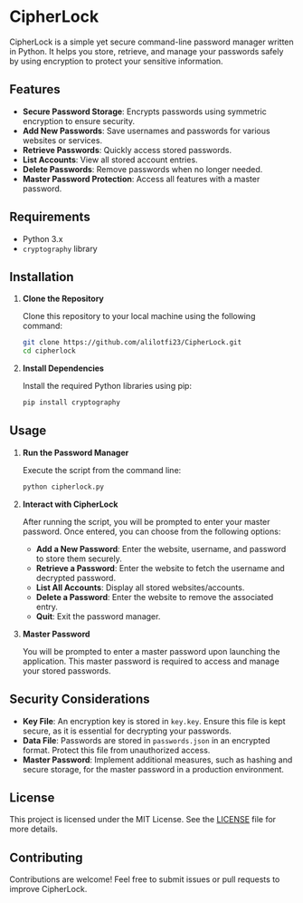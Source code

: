 # CipherLock

CipherLock is a simple yet secure command-line password manager written in Python. It helps you store, retrieve, and manage your passwords safely by using encryption to protect your sensitive information.

## Features

- **Secure Password Storage**: Encrypts passwords using symmetric encryption to ensure security.
- **Add New Passwords**: Save usernames and passwords for various websites or services.
- **Retrieve Passwords**: Quickly access stored passwords.
- **List Accounts**: View all stored account entries.
- **Delete Passwords**: Remove passwords when no longer needed.
- **Master Password Protection**: Access all features with a master password.

## Requirements

- Python 3.x
- `cryptography` library

## Installation

1. **Clone the Repository**

   Clone this repository to your local machine using the following command:

   ```bash
   git clone https://github.com/alilotfi23/CipherLock.git
   cd cipherlock
   ```

2. **Install Dependencies**

   Install the required Python libraries using pip:

   ```bash
   pip install cryptography
   ```

## Usage

1. **Run the Password Manager**

   Execute the script from the command line:

   ```bash
   python cipherlock.py
   ```

2. **Interact with CipherLock**

   After running the script, you will be prompted to enter your master password. Once entered, you can choose from the following options:

   - **Add a New Password**: Enter the website, username, and password to store them securely.
   - **Retrieve a Password**: Enter the website to fetch the username and decrypted password.
   - **List All Accounts**: Display all stored websites/accounts.
   - **Delete a Password**: Enter the website to remove the associated entry.
   - **Quit**: Exit the password manager.

3. **Master Password**

   You will be prompted to enter a master password upon launching the application. This master password is required to access and manage your stored passwords.

## Security Considerations

- **Key File**: An encryption key is stored in `key.key`. Ensure this file is kept secure, as it is essential for decrypting your passwords.
- **Data File**: Passwords are stored in `passwords.json` in an encrypted format. Protect this file from unauthorized access.
- **Master Password**: Implement additional measures, such as hashing and secure storage, for the master password in a production environment.

## License

This project is licensed under the MIT License. See the [LICENSE](LICENSE) file for more details.

## Contributing

Contributions are welcome! Feel free to submit issues or pull requests to improve CipherLock.
